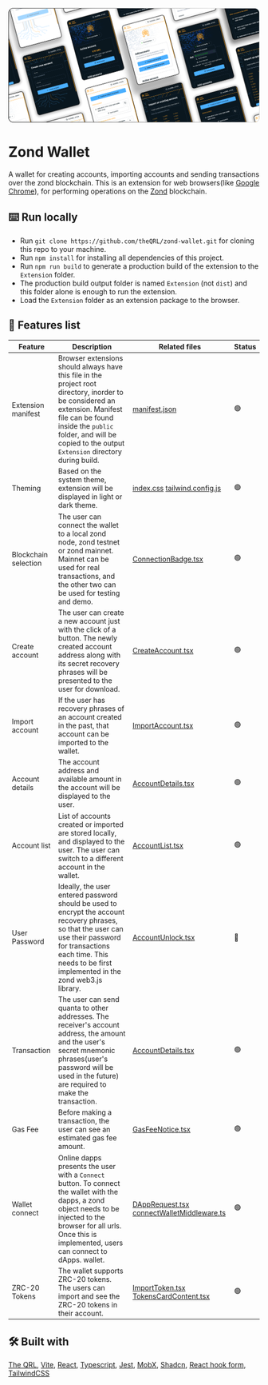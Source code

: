 ![Zond Wallet Preview Cover](misc/zond_wallet_preview_cover.png)

# Zond Wallet

A wallet for creating accounts, importing accounts and sending transactions over the zond blockchain. This is an extension for web browsers(like [Google Chrome](https://www.google.com/chrome/)), for performing operations on the [Zond](https://www.theqrl.org/blog/project-zond-qrls-next-generation-network-reaches-betatestnet/) blockchain.

## :keyboard: Run locally

- Run `git clone https://github.com/theQRL/zond-wallet.git` for cloning this repo to your machine.
- Run `npm install` for installing all dependencies of this project.
- Run `npm run build` to generate a production build of the extension to the `Extension` folder.
- The production build output folder is named `Extension` (not `dist`) and this folder alone is enough to run the extension.
- Load the `Extension` folder as an extension package to the browser.

## :dna: Features list

| Feature              | Description                                                                                                                                                                                                                                       | Related files                                                                                                                                                                                                               | Status         |
| -------------------- | ------------------------------------------------------------------------------------------------------------------------------------------------------------------------------------------------------------------------------------------------- | --------------------------------------------------------------------------------------------------------------------------------------------------------------------------------------------------------------------------- | -------------- |
| Extension manifest   | Browser extensions should always have this file in the project root directory, inorder to be considered an extension. Manifest file can be found inside the `public` folder, and will be copied to the output `Extension` directory during build. | [manifest.json](public/manifest.json)                                                                                                                                                                                       | :green_circle: |
| Theming              | Based on the system theme, extension will be displayed in light or dark theme.                                                                                                                                                                    | [index.css](src/index.css) [tailwind.config.js](tailwind.config.js)                                                                                                                                                         | :green_circle: |
| Blockchain selection | The user can connect the wallet to a local zond node, zond testnet or zond mainnet. Mainnet can be used for real transactions, and the other two can be used for testing and demo.                                                                | [ConnectionBadge.tsx](src/components/ZondWallet/Body/Home/ConnectionBadge/ConnectionBadge.tsx)                                                                                                                              | :green_circle: |
| Create account       | The user can create a new account just with the click of a button. The newly created account address along with its secret recovery phrases will be presented to the user for download.                                                           | [CreateAccount.tsx](src/components/ZondWallet/Body/CreateAccount/CreateAccount.tsx)                                                                                                                                         | :green_circle: |
| Import account       | If the user has recovery phrases of an account created in the past, that account can be imported to the wallet.                                                                                                                                   | [ImportAccount.tsx](src/components/ZondWallet/Body/ImportAccount/ImportAccount.tsx)                                                                                                                                         | :green_circle: |
| Account details      | The account address and available amount in the account will be displayed to the user.                                                                                                                                                            | [AccountDetails.tsx](src/components/ZondWallet/Body/AccountDetails/AccountDetails.tsx)                                                                                                                                      | :green_circle: |
| Account list         | List of accounts created or imported are stored locally, and displayed to the user. The user can switch to a different account in the wallet.                                                                                                     | [AccountList.tsx](src/components/ZondWallet/Body/AccountList/AccountList.tsx)                                                                                                                                               | :green_circle: |
| User Password        | Ideally, the user entered password should be used to encrypt the account recovery phrases, so that the user can use their password for transactions each time. This needs to be first implemented in the zond web3.js library.                    | [AccountUnlock.tsx](src/components/ZondWallet/Body/Home/AccountUnlock/AccountUnlock.tsx)                                                                                                                                    | :red_circle:   |
| Transaction          | The user can send quanta to other addresses. The receiver's account address, the amount and the user's secret mnemonic phrases(user's password will be used in the future) are required to make the transaction.                                  | [AccountDetails.tsx](src/components/ZondWallet/Body/AccountDetails/AccountDetails.tsx)                                                                                                                                      | :green_circle: |
| Gas Fee              | Before making a transaction, the user can see an estimated gas fee amount.                                                                                                                                                                        | [GasFeeNotice.tsx](src/components/ZondWallet/Body/AccountDetails/GasFeeNotice/GasFeeNotice.tsx)                                                                                                                             | :green_circle: |
| Wallet connect       | Online dapps presents the user with a `Connect` button. To connect the wallet with the dapps, a zond object needs to be injected to the browser for all urls. Once this is implemented, users can connect to dApps. wallet.                       | [DAppRequest.tsx](src/components/ZondWallet/DAppRequest/DAppRequest.tsx) [connectWalletMiddleware.ts](src/scripts/middlewares/connectWalletMiddleware.ts)                                                                   | :green_circle: |
| ZRC-20 Tokens        | The wallet supports ZRC-20 tokens. The users can import and see the ZRC-20 tokens in their account.                                                                                                                                               | [ImportToken.tsx](src/components/ZondWallet/Body/ImportToken/ImportToken.tsx) [TokensCardContent.tsx](src/components/ZondWallet/Body/Home/AccountCreateImport/ActiveAccountDisplay/TokensCardContent/TokensCardContent.tsx) | :green_circle: |

## :hammer_and_wrench: Built with

[The QRL](https://github.com/theQRL/QRL), [Vite](https://vitejs.dev/), [React](https://react.dev/), [Typescript](https://www.typescriptlang.org/), [Jest](https://jestjs.io/), [MobX](https://mobx.js.org/README.html), [Shadcn](https://ui.shadcn.com/), [React hook form](https://www.react-hook-form.com/), [TailwindCSS](https://tailwindcss.com/)
